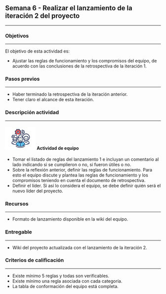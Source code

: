 ## Semana 6 - Realizar el lanzamiento de la iteración 2 del proyecto

---

### Objetivos

---

El objetivo de esta actividad es:

- Ajustar las reglas de funcionamiento y los compromisos del equipo, de acuerdo con las conclusiones de la retrospectiva de la iteración 1.

### Pasos previos

---

- Haber terminado la retrospectiva de la iteración anterior.
- Tener claro el alcance de esta iteración.

### Descripción actividad

---

#### ![](./../../assets/images/grupo.png) Actividad de equipo

- Tomar el listado de reglas del lanzamiento 1 e incluyan un comentario al lado indicando si se cumplieron o no, si fueron útiles o no.
- Sobre la reflexión anterior, definir las reglas de funcionamiento. Para esto el equipo discute y plantea las reglas de funcionamiento y los compromisos teniendo en cuenta el documento de retrospectiva.
- Definir el líder. Si así lo considera el equipo, se debe definir quién será el nuevo líder del proyecto.

### Recursos

---

- Formato de lanzamiento disponible en la wiki del equipo.

### Entregable

---

- Wiki del proyecto actualizada con el lanzamiento de la iteración 2.

### Criterios de calificación

---

- Existe mínimo 5 reglas y todas son verificables.
- Existe mínimo una regla asociada con cada categoría.
- La tabla de conformación del equipo está completa.

